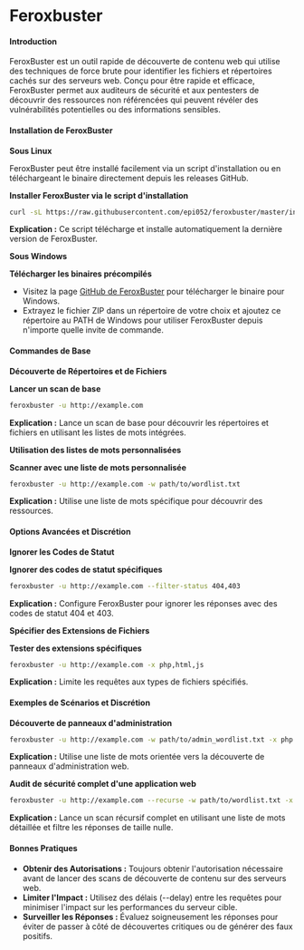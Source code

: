 # Feroxbuster

#### Introduction

FeroxBuster est un outil rapide de découverte de contenu web qui utilise des techniques de force brute pour identifier les fichiers et répertoires cachés sur des serveurs web. Conçu pour être rapide et efficace, FeroxBuster permet aux auditeurs de sécurité et aux pentesters de découvrir des ressources non référencées qui peuvent révéler des vulnérabilités potentielles ou des informations sensibles.

#### Installation de FeroxBuster

**Sous Linux**

FeroxBuster peut être installé facilement via un script d'installation ou en téléchargeant le binaire directement depuis les releases GitHub.

**Installer FeroxBuster via le script d'installation**

```bash
curl -sL https://raw.githubusercontent.com/epi052/feroxbuster/master/install-nix.sh | bash
```

**Explication :** Ce script télécharge et installe automatiquement la dernière version de FeroxBuster.

**Sous Windows**

**Télécharger les binaires précompilés**

* Visitez la page [GitHub de FeroxBuster](https://github.com/epi052/feroxbuster/releases) pour télécharger le binaire pour Windows.
* Extrayez le fichier ZIP dans un répertoire de votre choix et ajoutez ce répertoire au PATH de Windows pour utiliser FeroxBuster depuis n'importe quelle invite de commande.

#### Commandes de Base

**Découverte de Répertoires et de Fichiers**

**Lancer un scan de base**

```bash
feroxbuster -u http://example.com
```

**Explication :** Lance un scan de base pour découvrir les répertoires et fichiers en utilisant les listes de mots intégrées.&#x20;

**Utilisation des listes de mots personnalisées**

**Scanner avec une liste de mots personnalisée**

```bash
feroxbuster -u http://example.com -w path/to/wordlist.txt
```

**Explication :** Utilise une liste de mots spécifique pour découvrir des ressources.&#x20;

#### Options Avancées et Discrétion

**Ignorer les Codes de Statut**

**Ignorer des codes de statut spécifiques**

```bash
feroxbuster -u http://example.com --filter-status 404,403
```

**Explication :** Configure FeroxBuster pour ignorer les réponses avec des codes de statut 404 et 403.&#x20;

**Spécifier des Extensions de Fichiers**

**Tester des extensions spécifiques**

```bash
feroxbuster -u http://example.com -x php,html,js
```

**Explication :** Limite les requêtes aux types de fichiers spécifiés.&#x20;

#### Exemples de Scénarios et Discrétion

**Découverte de panneaux d'administration**

```bash
feroxbuster -u http://example.com -w path/to/admin_wordlist.txt -x php
```

**Explication :** Utilise une liste de mots orientée vers la découverte de panneaux d'administration web.&#x20;

**Audit de sécurité complet d'une application web**

```bash
feroxbuster -u http://example.com --recurse -w path/to/wordlist.txt -x php,html,js --filter-size 0
```

**Explication :** Lance un scan récursif complet en utilisant une liste de mots détaillée et filtre les réponses de taille nulle.&#x20;

#### Bonnes Pratiques

* **Obtenir des Autorisations :** Toujours obtenir l'autorisation nécessaire avant de lancer des scans de découverte de contenu sur des serveurs web.
* **Limiter l'Impact :** Utilisez des délais (--delay) entre les requêtes pour minimiser l'impact sur les performances du serveur cible.
* **Surveiller les Réponses :** Évaluez soigneusement les réponses pour éviter de passer à côté de découvertes critiques ou de générer des faux positifs.
